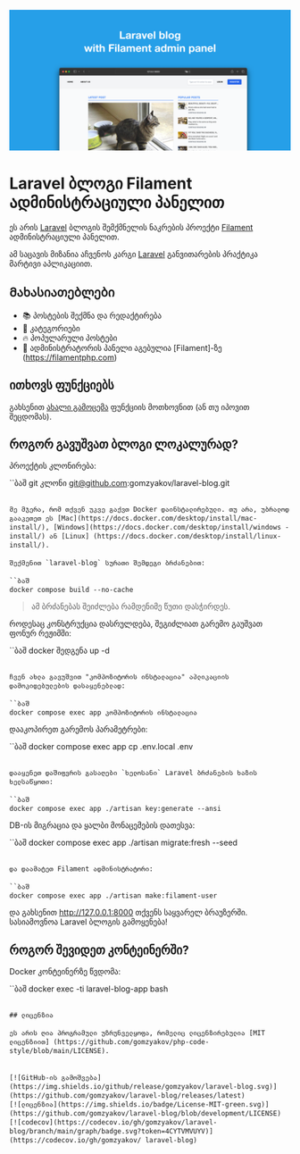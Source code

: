 ![Laravel ბლოგი Filament-ის ადმინისტრაციული პანელით](../docs/social-preview-en.png)

# Laravel ბლოგი Filament ადმინისტრაციული პანელით

ეს არის [Laravel](https://laravel.com) ბლოგის შემქმნელის ნაკრების პროექტი [Filament](https://filamentphp.com) ადმინისტრაციული პანელით.

ამ საცავის მიზანია აჩვენოს კარგი [Laravel](https://laravel.com) განვითარების პრაქტიკა მარტივი აპლიკაციით.

## Მახასიათებლები

- 📚 პოსტების შექმნა და რედაქტირება
- 🥑 კატეგორიები
- 🔥 პოპულარული პოსტები
- 🎉 ადმინისტრატორის პანელი აგებულია [Filament]-ზე (https://filamentphp.com)

## ითხოვს ფუნქციებს

გახსენით [ახალი გამოცემა](https://github.com/gomzyakov/laravel-blog/issues/new) ფუნქციის მოთხოვნით (ან თუ იპოვით შეცდომას).

## როგორ გავუშვათ ბლოგი ლოკალურად?

პროექტის კლონირება:

``ბაშ
git კლონი git@github.com:gomzyakov/laravel-blog.git
```

მე მჯერა, რომ თქვენ უკვე გაქვთ Docker დაინსტალირებული. თუ არა, უბრალოდ გააკეთეთ ეს [Mac](https://docs.docker.com/desktop/install/mac-install/), [Windows](https://docs.docker.com/desktop/install/windows -install/) ან [Linux] (https://docs.docker.com/desktop/install/linux-install/).

შექმენით `laravel-blog` სურათი შემდეგი ბრძანებით:

``ბაშ
docker compose build --no-cache
```

>ამ ბრძანებას შეიძლება რამდენიმე წუთი დასჭირდეს.

როდესაც კონსტრუქცია დასრულდება, შეგიძლიათ გარემო გაუშვათ ფონურ რეჟიმში:

``ბაშ
docker შედგენა up -d
```

ჩვენ ახლა გავუშვით "კომპოზიტორის ინსტალაცია" აპლიკაციის დამოკიდებულების დასაყენებლად:

``ბაშ
docker compose exec app კომპოზიტორის ინსტალაცია
```

დააკოპირეთ გარემოს პარამეტრები:

``ბაშ
docker compose exec app cp .env.local .env
```

დააყენეთ დაშიფვრის გასაღები `ხელოსანი` Laravel ბრძანების ხაზის ხელსაწყოთი:

``ბაშ
docker compose exec app ./artisan key:generate --ansi
```

DB-ის მიგრაცია და ყალბი მონაცემების დათესვა:

``ბაშ
docker compose exec app ./artisan migrate:fresh --seed
```

და დაამატეთ Filament ადმინისტრატორი:

``ბაშ
docker compose exec app ./artisan make:filament-user
```

და გახსენით http://127.0.0.1:8000 თქვენს საყვარელ ბრაუზერში. სასიამოვნოა Laravel ბლოგის გამოყენება!

## როგორ შევიდეთ კონტეინერში?

Docker კონტეინერზე წვდომა:

``ბაშ
docker exec -ti laravel-blog-app bash
```

## ლიცენზია

ეს არის ღია პროგრამული უზრუნველყოფა, რომელიც ლიცენზირებულია [MIT ლიცენზიით] (https://github.com/gomzyakov/php-code-style/blob/main/LICENSE).


[![GitHub-ის გამოშვება](https://img.shields.io/github/release/gomzyakov/laravel-blog.svg)](https://github.com/gomzyakov/laravel-blog/releases/latest)
[![ლიცენზია](https://img.shields.io/badge/License-MIT-green.svg)](https://github.com/gomzyakov/laravel-blog/blob/development/LICENSE)
[![codecov](https://codecov.io/gh/gomzyakov/laravel-blog/branch/main/graph/badge.svg?token=4CYTVMVUYV)](https://codecov.io/gh/gomzyakov/ laravel-blog)

